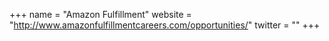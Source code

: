 +++
name = "Amazon Fulfillment"
website = "http://www.amazonfulfillmentcareers.com/opportunities/"
twitter = ""
+++